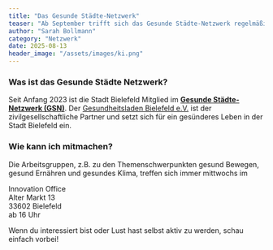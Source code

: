 ```yaml
---
title: "Das Gesunde Städte-Netzwerk"
teaser: "Ab September trifft sich das Gesunde Städte-Netzwerk regelmäßig im Innovation Office. "
author: "Sarah Bollmann"
category: "Netzwerk"
date: 2025-08-13
header_image: "/assets/images/ki.png"
---
```

### Was ist das Gesunde Städte Netzwerk?
Seit Anfang 2023 ist die Stadt Bielefeld Mitglied im **[Gesunde Städte-Netzwerk (GSN)]( https://gesunde-staedte-netzwerk.de/)**. Der [Gesundheitsladen Bielefeld e.V.]( https://gesunde-staedte-netzwerk.de/) ist der zivilgesellschaftliche Partner und setzt sich für ein gesünderes Leben in der Stadt Bielefeld ein. 

### Wie kann ich mitmachen?
Die Arbeitsgruppen, z.B. zu den Themenschwerpunkten gesund Bewegen, gesund Ernähren und gesundes Klima, treffen sich immer mittwochs im 

Innovation Office<br>
Alter Markt 13<br>
33602 Bielefeld<br>
ab 16 Uhr

Wenn du interessiert bist oder Lust hast selbst aktiv zu werden, schau einfach vorbei! 